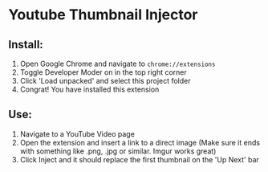 # Youtube Thumbnail Injector

## Install:
1) Open Google Chrome and navigate to ```chrome://extensions```
2) Toggle Developer Moder on in the top right corner
3) Click 'Load unpacked' and select this project folder
4) Congrat! You have installed this extension

## Use:
1) Navigate to a YouTube Video page
2) Open the extension and insert a link to a direct image (Make sure it ends with something like .png, .jpg or similar. Imgur works great)
3) Click Inject and it should replace the first thumbnail on the 'Up Next' bar